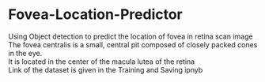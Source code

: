 # Fovea-Location-Predictor
Using Object detection to predict the location of fovea in retina scan image<br>
The fovea centralis is a small, central pit composed of closely packed cones in the eye. 
<br>It is located in the center of the macula lutea of the retina<br>
Link of the dataset is given in the Training and Saving ipnyb
